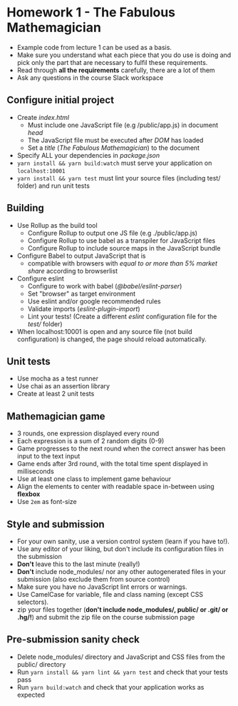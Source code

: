 # Homework 1 - The Fabulous Mathemagician

* Example code from lecture 1 can be used as a basis.
* Make sure you understand what each piece that you do use is doing and pick
  only the part that are necessary to fulfil these requirements.
* Read through **all the requirements** carefully, there are a lot of them
* Ask any questions in the course Slack workspace

## Configure initial project

* Create *index.html* 
  * Must include one JavaScript file (e.g /public/app.js) in document *head*
  * The JavaScript file must be executed after *DOM* has loaded
  * Set a *title* (_The Fabulous Mathemagician_) to the document
* Specify ALL your dependencies in *package.json*
* `yarn install && yarn build:watch` must serve your application on `localhost:10001`
* `yarn install && yarn test` must lint your source files (including test/ folder) and run unit tests

## Building

* Use Rollup as the build tool
  * Configure Rollup to output one JS file (e.g ./public/app.js)
  * Configure Rollup to use babel as a transpiler for JavaScript files
  * Configure Rollup to include source maps in the JavaScript bundle
* Configure Babel to output JavaScript that is
  * compatible with browsers with *equal to or more than 5% market share* according to browserlist
* Configure eslint
  * Configure to work with babel (_@babel/eslint-parser_)
  * Set "browser" as target environment
  * Use eslint and/or google recommended rules
  * Validate imports (_eslint-plugin-import_)
  * Lint your tests! (Create a different _eslint_ configuration file for the _test/_ folder)
* When localhost:10001 is open and any source file (not build configuration) is changed, the page should reload automatically.

## Unit tests

* Use mocha as a test runner
* Use chai as an assertion library
* Create at least 2 unit tests

## Mathemagician game

* 3 rounds, one expression displayed every round
* Each expression is a sum of 2 random digits (0-9)
* Game progresses to the next round when the correct answer has been input to the text input
* Game ends after 3rd round, with the total time spent displayed in milliseconds
* Use at least one class to implement game behaviour
* Align the elements to center with readable space in-between using **flexbox**
* Use `2em` as font-size

## Style and submission

* For your own sanity, use a version control system (learn if you have to!).
* Use any editor of your liking, but don't include its configuration files in the submission
* **Don't** leave this to the last minute (really!)
* **Don't** include node_modules/ nor any other autogenerated files in your submission (also exclude them from source control)
* Make sure you have no JavaScript lint errors or warnings.
* Use CamelCase for variable, file and class naming (except CSS selectors).
* zip your files together (**don't include node_modules/, public/ or .git/ or .hg/!**) and submit the zip file on the course submission page

## Pre-submission sanity check

* Delete node_modules/ directory and JavaScript and CSS files from the public/ directory
* Run `yarn install && yarn lint && yarn test` and check that your tests pass
* Run `yarn build:watch` and check that your application works as expected
